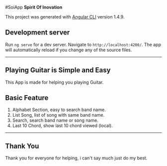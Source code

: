 #SoiApp
**Spirit Of Inovation**

This project was generated with [Angular CLI](https://github.com/angular/angular-cli) version 1.4.9.

## Development server

Run `ng serve` for a dev server. Navigate to `http://localhost:4200/`. The app will automatically reload if you change any of the source files.

---

## Playing Guitar is Simple and Easy

This App is made for helping you playing Guitar.

## Basic Feature

1. Alphabet Section, easy to search band name.
2. List Song, list of song with same band name.
3. Search, search band name or song name.
4. Last 10 Chord, show last 10 chord viewed (local).

---

## Thank You

Thank you for everyone for helping, i can't say much just do my best.